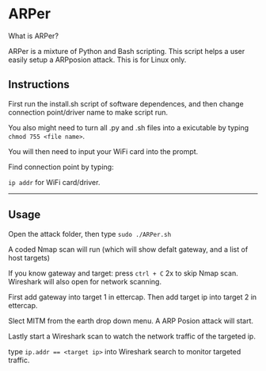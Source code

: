 # ARPer
What is ARPer?

ARPer is a mixture of Python and Bash scripting. This script helps a user easily setup a ARPposion attack. This is for Linux only.

## Instructions

First run the install.sh script of software dependences, and then change connection point/driver name to make script run.

You also might need to turn all .py and .sh files into a exicutable by typing `chmod 755 <file name>`.
    
You will then need to input your WiFi card into the prompt.

Find connection point by typing:

`ip addr` for WiFi card/driver.

----

## Usage

Open the attack folder, then type `sudo ./ARPer.sh`

A coded Nmap scan will run (which will show defalt gateway, and a list of host targets)

If you know gateway and target: press `ctrl + C` 2x to skip Nmap scan. Wireshark will also open for network scanning.

First add gateway into target 1 in ettercap.
Then add target ip into target 2 in ettercap.

Slect MITM from the earth drop down menu. A ARP Posion attack will start.

Lastly start a Wireshark scan to watch the network traffic of the targeted ip.

type `ip.addr == <target ip>` into Wireshark search to monitor targeted traffic.

